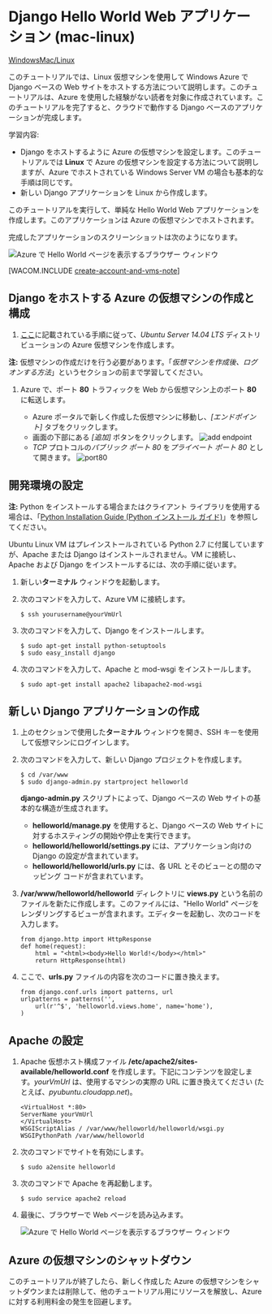 <properties urlDisplayName="Web with Django" pageTitle="Mac で Django を使用した Python Web アプリケーション - Azure チュートリアル" metaKeywords="" description="Linux 仮想マシンを使用して Azure で Django ベースの Web サイトをホストする方法について説明するチュートリアルです。" metaCanonical="" services="virtual-machines" documentationCenter="Python" title="Django Hello World Web アプリケーション (mac-linux)" authors="huvalo" solutions="" manager="wpickett" editor="" />

<tags ms.service="virtual-machines" ms.workload="web" ms.tgt_pltfrm="vm-linux" ms.devlang="python" ms.topic="article" ms.date="09/25/2014" ms.author="huvalo" />

# Django Hello World Web アプリケーション (mac-linux)

<div class="dev-center-tutorial-selector sublanding"><a href="/ja-jp/develop/python/tutorials/web-app-with-django/" title="Windows">Windows</a><a href="/ja-jp/develop/python/tutorials/django-hello-world-(maclinux)/" title="Mac/Linux" class="current">Mac/Linux</a></div>

このチュートリアルでは、Linux 仮想マシンを使用して Windows
Azure でDjango ベースの Web サイトをホストする方法について説明します。このチュートリアルは、Azure を使用した経験がない読者を対象に作成されています。このチュートリアルを完了すると、クラウドで動作する Django ベースのアプリケーションが完成します。

学習内容:

-   Django をホストするように Azure の仮想マシンを設定します。このチュートリアルでは **Linux** で Azure の仮想マシンを設定する方法について説明しますが、Azure でホストされている Windows Server VM の場合も基本的な手順は同じです。
-   新しい Django アプリケーションを Linux から作成します。

このチュートリアルを実行して、単純な Hello World Web
アプリケーションを作成します。このアプリケーションは Azure の仮想マシンでホストされます。

完成したアプリケーションのスクリーンショットは次のようになります。

![Azure で Hello World ページを表示するブラウザー ウィンドウ][Azure で Hello World ページを表示するブラウザー ウィンドウ]

[WACOM.INCLUDE [create-account-and-vms-note](../includes/create-account-and-vms-note.md)]

## Django をホストする Azure の仮想マシンの作成と構成

1.  [ここ][ここ]に記載されている手順に従って、*Ubuntu Server 14.04 LTS* ディストリビューションの Azure 仮想マシンを作成します。

**注:** 仮想マシンの作成だけを行う必要があります。「*仮想マシンを作成後、ログオンする方法*」というセクションの前まで学習してください。

1.  Azure で、ポート **80** トラフィックを Web から仮想マシン上のポート **80** に転送します。

    -   Azure ポータルで新しく作成した仮想マシンに移動し、*[エンドポイント]* タブをクリックします。
    -   画面の下部にある *[追加]* ボタンをクリックします。
        ![add endpoint][add endpoint]
    -   *TCP* プロトコルの*パブリック ポート 80* を*プライベート ポート 80* として開きます。
        ![port80][port80]

## <span id="setup"></span> </a>開発環境の設定

**注:** Python をインストールする場合またはクライアント ライブラリを使用する場合は、「[Python Installation Guide (Python インストール ガイド)][Python Installation Guide (Python インストール ガイド)]」を参照してください。

Ubuntu Linux VM はプレインストールされている Python 2.7 に付属していますが、Apache または Django はインストールされません。VM に接続し、Apache および Django をインストールするには、次の手順に従います。

1.  新しい**ターミナル** ウィンドウを起動します。

2.  次のコマンドを入力して、Azure VM に接続します。

        $ ssh yourusername@yourVmUrl

3.  次のコマンドを入力して、Django をインストールします。

        $ sudo apt-get install python-setuptools
        $ sudo easy_install django

4.  次のコマンドを入力して、Apache と mod-wsgi をインストールします。

        $ sudo apt-get install apache2 libapache2-mod-wsgi

## 新しい Django アプリケーションの作成

1.  上のセクションで使用した**ターミナル** ウィンドウを開き、SSH キーを使用して仮想マシンにログインします。

2.  次のコマンドを入力して、新しい Django プロジェクトを作成します。

        $ cd /var/www
        $ sudo django-admin.py startproject helloworld

    **django-admin.py** スクリプトによって、Django ベースの Web サイトの基本的な構造が生成されます。

    -   **helloworld/manage.py** を使用すると、Django ベースの Web サイトに対するホスティングの開始や停止を実行できます。
    -   **helloworld/helloworld/settings.py** には、アプリケーション向けの Django の設定が含まれています。
    -   **helloworld/helloworld/urls.py** には、各 URL とそのビューとの間のマッピング コードが含まれています。

3.  **/var/www/helloworld/helloworld** ディレクトリに **views.py** という名前のファイルを新たに作成します。このファイルには、"Hello World" ページをレンダリングするビューが含まれます。エディターを起動し、次のコードを入力します。

        from django.http import HttpResponse
        def home(request):
            html = "<html><body>Hello World!</body></html>"
            return HttpResponse(html)

4.  ここで、**urls.py** ファイルの内容を次のコードに置き換えます。

        from django.conf.urls import patterns, url
        urlpatterns = patterns('',
            url(r'^$', 'helloworld.views.home', name='home'),
        )

## Apache の設定

1.  Apache 仮想ホスト構成ファイル **/etc/apache2/sites-available/helloworld.conf** を作成します。下記にコンテンツを設定します。*yourVmUrl* は、使用するマシンの実際の URL に置き換えてください (たとえば、*pyubuntu.cloudapp.net*)。

        <VirtualHost *:80>
        ServerName yourVmUrl
        </VirtualHost>
        WSGIScriptAlias / /var/www/helloworld/helloworld/wsgi.py
        WSGIPythonPath /var/www/helloworld

2.  次のコマンドでサイトを有効にします。

        $ sudo a2ensite helloworld

3.  次のコマンドで Apache を再起動します。

        $ sudo service apache2 reload

4.  最後に、ブラウザーで Web ページを読み込みます。

    ![Azure で Hello World ページを表示するブラウザー ウィンドウ][Azure で Hello World ページを表示するブラウザー ウィンドウ]

## Azure の仮想マシンのシャットダウン

このチュートリアルが終了したら、新しく作成した Azure の仮想マシンをシャットダウンまたは削除して、他のチュートリアル用にリソースを解放し、Azure に対する利用料金の発生を回避します。

  [Azure で Hello World ページを表示するブラウザー ウィンドウ]: ./media/virtual-machines-python-django-web-app-linux/mac-linux-django-helloworld-browser.png
  [ここ]: /ja-jp/manage/linux/tutorials/virtual-machine-from-gallery/
  [add endpoint]: ./media/virtual-machines-python-django-web-app-linux/mac-linux-django-helloworld-add-endpoint.png
  [port80]: ./media/virtual-machines-python-django-web-app-linux/mac-linux-django-helloworld-port80.png
  [Python Installation Guide (Python インストール ガイド)]: ../python-how-to-install/
